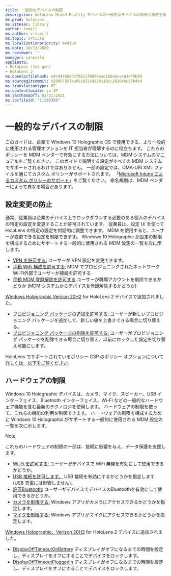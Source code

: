 ```yaml
---
title: 一般的なデバイスの制限
description: HoloLens Mixed Reality デバイスの一般的なデバイスの制限と設定を常に最新の状態に保つ。
ms.prod: hololens
ms.sitesec: library
author: evmill
ms.author: v-evmill
ms.topic: article
ms.localizationpriority: medium
ms.date: 10/13/2020
ms.reviewer: ''
manager: yannisle
appliesto:
- HoloLens (1st gen)
- HoloLens 2
ms.openlocfilehash: e9c44466da375611f8864eae1b6e6ceea3ef9b09
ms.sourcegitcommit: d20057957aa05c025c9838119cc29264bc57b4bd
ms.translationtype: MT
ms.contentlocale: ja-JP
ms.lasthandoff: 01/21/2021
ms.locfileid: "11283358"
---
```

# 一般的なデバイスの制限 

このガイドは、企業で Windows 10 Holographic OS で使用できる、より一般的に使用される管理オプションを IT 担当者が理解するのに役立ちます。 これらのポリシーを MDM ベンダーで有効にする方法については、MDM システムのマニュアルをご覧ください。 このガイドで説明する設定がすべての MDM システムでサポートされるわけではありません。 一部の設定では、OMA-URI XML ファイルを通じてカスタム ポリシーがサポートされます。 「[Microsoft Intune によるカスタム ポリシーのサポート](https://docs.microsoft.com/mem/intune/configuration/custom-settings-windows-10)」をご覧ください。 命名規則は、MDM ベンダーによって異なる場合があります。

## 設定変更の防止
通常、従業員は企業のデバイス上でロックダウンする必要のある個人のデバイスの特定の設定を変更することが許可されています。 従業員は、設定 UI を使って HoloLens の特定の設定を対話的に調整できます。 MDM を使用すると、ユーザーが変更できる設定を制限できます。 Windows 10 Holographic が設定の制限を構成するためにサポートする一般的に使用される MDM 設定の一覧を次に示します。
-   [VPN を許可する:](https://docs.microsoft.com/windows/client-management/mdm/policy-csp-settings#settings-allowvpn) ユーザーが VPN 設定を変更できます。
-   [手動 WiFi 構成を許可する:](https://docs.microsoft.com/windows/client-management/mdm/policy-csp-wifi#wifi-allowmanualwificonfiguration) MDM でプロビジョニングされたネットワークWi-Fi外部でユーザーが接続を許可する
-   [手動 MDM 登録解除を許可する](https://docs.microsoft.com/windows/client-management/mdm/policy-csp-experience#experience-allowmanualmdmunenrollment) ユーザーが職場アカウントを削除できるかどうか (MDM システムからデバイスを登録解除するかどうか)

[Windows Holographic Version 20H2](hololens-release-notes.md#windows-holographic-version-20h2) for HoloLens 2 デバイスで追加されました。
- [プロビジョニング パッケージの追加を許可する:](https://docs.microsoft.com/windows/client-management/mdm/policy-csp-security#security-allowaddprovisioningpackage) ユーザーが新しいプロビジョニング パッケージを追加して、新しい値を上書きできる場合に切り替える。
- [プロビジョニング パッケージの削除を許可する:](https://docs.microsoft.com/windows/client-management/mdm/policy-csp-security#security-allowremoveprovisioningpackage) ユーザーがプロビジョニング パッケージを削除できる場合に切り替え、以前にロックした設定を切り替え可能にします。

HoloLens でサポートされているポリシー CSP のポリシー オプションについて[詳しくは、以下をご覧ください](https://docs.microsoft.com/windows/client-management/mdm/policy-csps-supported-by-hololens2)。

## ハードウェアの制限
Windows 10 Holographic デバイスは、カメラ、マイク、スピーカー、USB インターフェイス、Bluetooth インターフェイス、Wi-Fi などの一般的なハードウェア機能を含む最新のテクノロジを使用します。 ハードウェアの制限を使って、これらの機能の利用を制御できます。
ハードウェアの制限を構成するために Windows 10 Holographic がサポートする一般的に使用される MDM 設定の一覧を次に示します。

> [!NOTE]
> これらのハードウェアの制限の一部は、接続に影響を与え、データ保護を支援します。

-   [Wi-Fi を許可する:](https://docs.microsoft.com/windows/client-management/mdm/policy-csp-wifi#wifi-allowwifi) ユーザーがデバイスで WiFi 無線を有効にして使用できるかどうか。
-   [USB 接続を許可します。](https://docs.microsoft.com/windows/client-management/mdm/policy-csp-connectivity#connectivity-allowusbconnection) USB 接続を有効にするかどうかを指定します (USB 充電には影響しません)。
-   [許可Bluetooth:](https://docs.microsoft.com/windows/client-management/mdm/policy-csp-connectivity#connectivity-allowbluetooth) ユーザーがデバイスでデバイスのBluetoothを有効にして使用できるかどうか。
-   [カメラを制限する:](https://docs.microsoft.com/windows/client-management/mdm/policy-csp-privacy#privacy-letappsaccesscamera) Windows アプリがカメラにアクセスできるかどうかを指定します。
-   [マイクを制限する:](https://docs.microsoft.com/windows/client-management/mdm/policy-csp-privacy#privacy-letappsaccessmicrophone) Windows アプリがマイクにアクセスできるかどうかを指定します。

[Windows Holographic、Verison 20H2](hololens-release-notes.md#windows-holographic-version-20h2) for HoloLens 2 デバイスに追加されました。 
- [DisplayOffTimeoutOnBattery](https://docs.microsoft.com/windows/client-management/mdm/policy-csp-power#power-displayofftimeoutonbattery) ディスプレイがオフになるまでの時間を設定し、ディスプレイをオフにすることでデバイスをロックします。 
- [DisplayOffTimeoutPluggedIn](https://docs.microsoft.com/windows/client-management/mdm/policy-csp-power#power-displayofftimeoutpluggedin) ディスプレイがオフになるまでの時間を設定し、ディスプレイをオフにすることでデバイスをロックします。 
